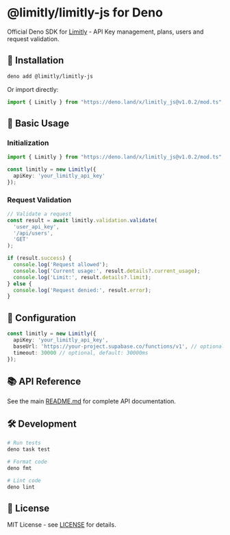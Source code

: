 # @limitly/limitly-js for Deno

Official Deno SDK for [Limitly](https://www.limitly.dev) - API Key management, plans, users and request validation.

## 🚀 Installation

```bash
deno add @limitly/limitly-js
```

Or import directly:

```typescript
import { Limitly } from "https://deno.land/x/limitly_js@v1.0.2/mod.ts";
```

## 📖 Basic Usage

### Initialization

```typescript
import { Limitly } from "https://deno.land/x/limitly_js@v1.0.2/mod.ts";

const limitly = new Limitly({
  apiKey: 'your_limitly_api_key'
});
```

### Request Validation

```typescript
// Validate a request
const result = await limitly.validation.validate(
  'user_api_key',
  '/api/users',
  'GET'
);

if (result.success) {
  console.log('Request allowed');
  console.log('Current usage:', result.details?.current_usage);
  console.log('Limit:', result.details?.limit);
} else {
  console.log('Request denied:', result.error);
}
```

## 🔧 Configuration

```typescript
const limitly = new Limitly({
  apiKey: 'your_limitly_api_key',
  baseUrl: 'https://your-project.supabase.co/functions/v1', // optional
  timeout: 30000 // optional, default: 30000ms
});
```

## 📚 API Reference

See the main [README.md](./README.md) for complete API documentation.

## 🛠️ Development

```bash
# Run tests
deno task test

# Format code
deno fmt

# Lint code
deno lint
```

## 📄 License

MIT License - see [LICENSE](./LICENSE) for details. 